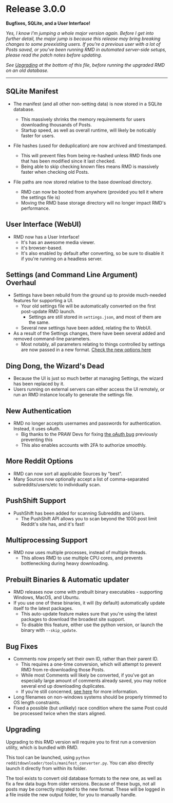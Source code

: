 # Release 3.0.0

__Bugfixes, SQLite, and a User Interface!__

_Yes, I know I'm jumping a whole major version again.
Before I get into further detail, the major jump is because this release may bring breaking changes to some preexisting users.
If you're a previous user with a *lot* of Posts saved, or you've been running RMD in automated server-side setups,
please read the patch notes before updating._

_See [Upgrading](#upgrading) at the bottom of this file, before running the upgraded RMD on an old database._


---

## SQLite Manifest
- The manifest (and all other non-setting data) is now stored in a SQLite database.
    + This massively shrinks the memory requirements for users downloading thousands of Posts.
    + Startup speed, as well as overall runtime, will likely be noticably faster for users.
  
- File hashes (used for deduplication) are now archived and timestamped.
    + This will prevent files from being re-hashed unless RMD finds one that has been modified since it last checked.
    + Being able to skip checking known files means RMD is massively faster when checking old Posts.
  
- File paths are now stored relative to the base download directory.
    + RMD can now be booted from anywhere (provided you tell it where the settings file is)
    + Moving the RMD base storage directory will no longer impact RMD's performance.
  
## User Interface (WebUI)
- RMD now has a User Interface!
    + It's has an awesome media viewer.
    + it's browser-based.
    + It's also enabled by default after converting, so be sure to disable it if you're running on a headless server.

## Settings (and Command Line Argument) Overhaul
- Settings have been rebuild from the ground up to provide much-needed features for supporting a UI.
    + Your old settings file will be automatically converted on the first post-update RMD launch.
      + Settings are still stored in ```settings.json```, and most of them are the same.
    + Several new settings have been added, relating the to WebUI.
- As a result of the Settings changes, there have been several added and removed command-line parameters.
    + Most notably, all parameters relating to things controlled by settings are now passed in a new format. [Check the new options here](../Advanced_Usage/Settings.md#arguments-in-rmd)

## Ding Dong, the Wizard's Dead
- Because the UI is just so much better at managing Settings, the wizard has been replaced by it.
- Users running on external servers can either access the UI remotely, or run an RMD instance locally to generate the settings file.

## New Authentication
+ RMD no longer accepts usernames and passwords for authentication. Instead, it uses oAuth.
    + Big thanks to the PRAW Devs for fixing [the oAuth bug](https://github.com/praw-dev/praw/issues/955) previously preventing this
    + This also enables accounts with 2FA to authorize smoothly.

## More Reddit Options
- RMD can now sort all applicable Sources by "best".
- Many Sources now optionally accept a list of comma-separated subreddits/users/etc to individually scan.

## PushShift Support
- PushShift has been added for scanning Subreddits and Users.
    + The PushShift API allows you to scan beyond the 1000 post limit Reddit's site has, and it's fast!

## Multiprocessing Support
- RMD now uses multiple processes, instead of multiple threads.
    + This allows RMD to use multiple CPU cores, and prevents bottlenecking during heavy downloading.

## Prebuilt Binaries & Automatic updater
- RMD releases now come with prebuilt binary executables - supporting Windows, MacOS, and Ubuntu.
- If you use one of these binaries, it will (by default) automatically update itself to the latest packages.
    + This auto-update feature makes sure that you're using the latest packages to download the broadest site support.
    + To disable this feature, either use the python version, or launch the binary with `--skip_update`.

## Bug Fixes
- Comments now properly set their own ID, rather than their parent ID.
    + This requires a one-time conversion, which will attempt to prevent RMD from re-downloading those Posts.
    + While most Comments will likely be converted, if you've got an especially large amount of comments already saved, you may notice several end up downloading duplicates.
    + If you're still concerned, [see here](https://github.com/shadowmoose/RedditDownloader/issues/31#issuecomment-395538681) for more information.
- Long filenames on non-windows systems should be properly trimmed to OS length constraints.
- Fixed a possible (but unlikely) race condition where the same Post could be processed twice when the stars aligned.

## Upgrading
Upgrading to this RMD version will require you to first run a conversion utility, which is bundled with RMD.

This tool can be launched, using ```python redditdownloader/tools/manifest_converter.py```. 
You can also directly launch it directly from within its folder.

The tool exists to convert old database formats to the new one, as well as fix a few data bugs from older versions. 
Because of these bugs, not all posts may be correctly migrated to the new format. These will be logged in a file inside the new output folder, for you to manually handle.
